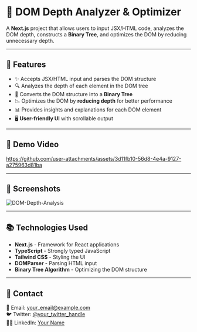 # 🚀 DOM Depth Analyzer & Optimizer

A **Next.js** project that allows users to input JSX/HTML code, analyzes the DOM depth, constructs a **Binary Tree**, and optimizes the DOM by reducing unnecessary depth.

---

## 📌 Features

- ✨ Accepts JSX/HTML input and parses the DOM structure
- 🔍 Analyzes the depth of each element in the DOM tree
- 🌲 Converts the DOM structure into a **Binary Tree**
- 📉 Optimizes the DOM by **reducing depth** for better performance
- 📊 Provides insights and explanations for each DOM element
- 🖥️ **User-friendly UI** with scrollable output

---

## 🎥 Demo Video



https://github.com/user-attachments/assets/3d11fb10-56d8-4e4a-9127-a275963d81ba


---

## 📸 Screenshots

![DOM-Depth-Analysis](https://github.com/user-attachments/assets/ce77925a-3e9c-42ff-8317-87c450600379)

---

## 📚 Technologies Used

- **Next.js** - Framework for React applications
- **TypeScript** - Strongly typed JavaScript
- **Tailwind CSS** - Styling the UI
- **DOMParser** - Parsing HTML input
- **Binary Tree Algorithm** - Optimizing the DOM structure

---

## 🔗 Contact

📧 Email: your_email@example.com  
🐦 Twitter: [@your_twitter_handle](https://twitter.com/your_twitter_handle)  
👨‍💻 LinkedIn: [Your Name](https://linkedin.com/in/yourname)
